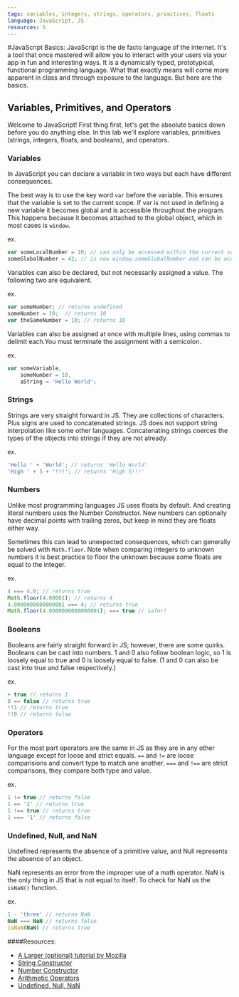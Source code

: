 ```yaml
---
tags: variables, integers, strings, operators, primitives, floats
language: JavaScript, JS
resources: 5
---
```


#JavaScript Basics:
JavaScript is the de facto language of the internet.  It's a tool that once mastered will allow you to interact with your users via your app in fun and interesting ways.  It is a dynamically typed, prototypical, functional programming language.  What that exactly means will come more apparent in class and through exposure to the language.  But here are the basics.

## Variables, Primitives, and Operators
Welcome to JavaScript! First thing first, let's get the absolute basics down before you do anything else. In this lab we'll explore variables, primitives (strings, integers, floats, and booleans), and operators.

### Variables
  In JavaScript you can declare a variable in two ways but each have different consequences.

  The best way is to use the key word `var` before the variable.  This ensures that the variable is set to the current scope.  If var is not used in defining a new variable it becomes global and is accessible throughout the program.  This happens because it becomes attached to the global object, which in most cases is `window`.

  ex.
  ```javascript
  var someLocalNumber = 10; // can only be accessed within the current scope
  someGlobalNumber = 42; // is now window.someGlobalNumber and can be accessed anywhere
  ```

  Variables can also be declared, but not necessarily assigned a value.  The following two are equivalent.

  ex.
  ```javascript
  var someNumber; // returns undefined
  someNumber = 10;  // returns 10
  var theSameNumber = 10; // returns 10
  ```

  Variables can also be assigned at once with multiple lines, using commas to delimit each.You must terminate the assignment with a semicolon.

  ex.
  ```javascript
  var someVariable,
      someNumber = 10,
      aString = 'Hello World';
  ```
### Strings
  Strings are very straight forward in JS.  They are collections of characters.  Plus signs are used to concatenated strings.  JS does not support string interpolation like some other languages. Concatenating strings coerces the types of the objects into strings if they are not already.

  ex.
  ```javascript
  'Hello ' + 'World'; // returns 'Hello World'
  'High ' + 5 + '!!!'; // returns 'High 5!!!'
  ```

### Numbers
  Unlike most programming languages JS uses floats by default. And creating literal numbers uses the Number Constructor. New numbers can optionally have decimal points with trailing zeros, but keep in mind they are floats either way.

  Sometimes this can lead to unexpected consequences, which can generally be solved with `Math.floor`.  Note when comparing integers to unknown numbers it is best practice to floor the unknown because some floats are equal to the integer.

  ex.
  ```javascript
  4 === 4.0; // returns true
  Math.floor(4.00001); // returns 4
  4.0000000000000001 === 4; // returns true
  Math.floor(4.0000000000000001); === true // safer!
  ```

### Booleans
  Booleans are fairly straight forward in JS; however, there are some quirks.  Booleans can be cast into numbers.  1 and 0 also follow boolean logic, so 1 is loosely equal to true and 0 is loosely equal to false. (1 and 0 can also be cast into true and false respectively.)

  ex.
  ```javascript
  + true // returns 1
  0 == false // returns true
  !!1 // returns true
  !!0 // returns false
  ```

### Operators
  For the most part operators are the same in JS as they are in any other language except for loose and strict equals.  `==` and `!=` are loose comparisions and convert type to match one another. `===` and `!==` are strict comparisons, they compare both type and value.

  ex.
  ```javascript
  1 != true // returns false
  1 == '1' // returns true
  1 !== true // returns true
  1 === '1' // returns false
  ```

### Undefined, Null, and NaN
  Undefined represents the absence of a primitive value, and Null represents the absence of an object.

  NaN represents an error from the improper use of a math operator.  NaN is the only thing in JS that is not equal to itself. To check for NaN us the `isNaN()` function.

  ex.
  ```javascript
  1 - 'three' // returns NaN
  NaN === NaN // returns false
  isNaN(NaN) // returns true
  ```

####Resources:
* [A Larger (optional) tutorial by Mozilla](https://developer.mozilla.org/en-US/docs/Web/JavaScript/A_re-introduction_to_JavaScript)
* [String Constructor](https://developer.mozilla.org/en-US/docs/Web/JavaScript/Reference/Global_Objects/String)
* [Number Constructor](https://developer.mozilla.org/en-US/docs/Web/JavaScript/Reference/Global_Objects/Number)
* [Arithmetic Operators](https://developer.mozilla.org/en-US/docs/Web/JavaScript/Reference/Operators/Arithmetic_Operators)
* [Undefined, Null, NaN](https://developer.mozilla.org/en-US/docs/Web/JavaScript/Reference)
